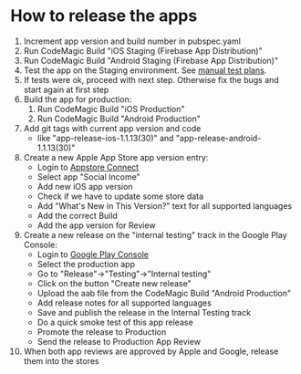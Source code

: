 # How to release the apps

1. Increment app version and build number in pubspec.yaml
1. Run CodeMagic Build "iOS Staging (Firebase App Distribution)"
1. Run CodeMagic Build "Android Staging (Firebase App Distribution)"
1. Test the app on the Staging environment. See [manual test plans](../app_testing_guides/manual_test_plans.md).
1. If tests were ok, proceed with next step. Otherwise fix the bugs and start again at first step
1. Build the app for production:
    1. Run CodeMagic Build "iOS Production"
    1. Run CodeMagic Build "Android Production"
1. Add git tags with current app version and code
    - like "app-release-ios-1.1.13(30)" and "app-release-android-1.1.13(30)"
1. Create a new Apple App Store app version entry:
    - Login to [Appstore Connect](https://appstoreconnect.apple.com/apps)
    - Select app "Social Income"
    - Add new iOS app version
    - Check if we have to update some store data
    - Add "What's New in This Version?" text for all supported languages
    - Add the correct Build
    - Add the app version for Review
1. Create a new release on the "internal testing" track in the Google Play Console:
    - Login to [Google Play Console](https://play.google.com/console)
    - Select the production app
    - Go to "Release"->"Testing"->"Internal testing"
    - Click on the button "Create new release"
    - Upload the aab file from the CodeMagic Build "Android Production"
    - Add release notes for all supported languages
    - Save and publish the release in the Internal Testing track
    - Do a quick smoke test of this app release
    - Promote the release to Production
    - Send the release to Production App Review
1. When both app reviews are approved by Apple and Google, release them into the stores
